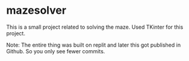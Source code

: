 # mazesolver
This is a small project related to solving the maze. Used TKinter for this project.


Note: The entire thing was built on replit and later this got published in Github. So you only see fewer commits.
